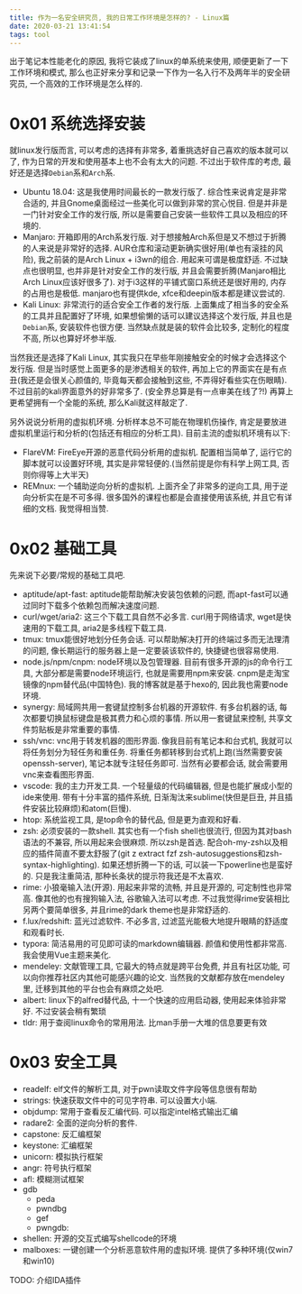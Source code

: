 ```yaml
---
title: 作为一名安全研究员, 我的日常工作环境是怎样的? - Linux篇
date: 2020-03-21 13:41:54
tags: tool
---
```


出于笔记本性能老化的原因, 我将它装成了linux的单系统来使用, 顺便更新了一下工作环境和模式, 那么也正好来分享和记录一下作为一名入行不及两年半的安全研究员, 一个高效的工作环境是怎么样的. 

# 0x01 系统选择安装

就linux发行版而言, 可以考虑的选择有非常多, 着重挑选好自己喜欢的版本就可以了, 作为日常的开发和使用基本上也不会有太大的问题. 不过出于软件库的考虑, 最好还是选择`Debian`系和`Arch`系. 

* Ubuntu 18.04: 这是我使用时间最长的一款发行版了. 综合性来说肯定是非常合适的, 并且Gnome桌面经过一些美化可以做到非常的赏心悦目. 但是并非是一门针对安全工作的发行版, 所以是需要自己安装一些软件工具以及相应的环境的.
* Manjaro: 开箱即用的Arch系发行版. 对于想接触Arch系但是又不想过于折腾的人来说是非常好的选择. AUR仓库和滚动更新确实很好用(单也有滚挂的风险), 我之前装的是Arch Linux + i3wn的组合. 用起来可谓是极度舒适. 不过缺点也很明显, 也并非是针对安全工作的发行版, 并且会需要折腾(Manjaro相比Arch Linux应该好很多了). 对于i3这样的平铺式窗口系统还是很好用的, 内存的占用也是极低. manjaro也有提供kde, xfce和deepin版本都是建议尝试的. 
* Kali Linux: 非常流行的适合安全工作者的发行版. 上面集成了相当多的安全系的工具并且配置好了环境, 如果想偷懒的话可以建议选择这个发行版, 并且也是`Debian`系, 安装软件也很方便. 当然缺点就是装的软件会比较多, 定制化的程度不高, 所以也算好坏参半版. 

当然我还是选择了Kali Linux, 其实我只在早些年刚接触安全的时候才会选择这个发行版. 但是当时感觉上面更多的是渗透相关的软件, 再加上它的界面实在是有点丑(我还是会很关心颜值的, 毕竟每天都会接触到这些, 不弄得好看些实在伤眼睛). 不过目前的kali界面意外的好非常多了. (安全界总算是有一点审美在线了?!) 再算上更希望拥有一个全能的系统, 那么Kali就这样敲定了.

另外说说分析用的虚拟机环境. 分析样本总不可能在物理机伤操作, 肯定是要放进虚拟机里运行和分析的(包括还有相应的分析工具). 目前主流的虚拟机环境有以下:

* FlareVM: FireEye开源的恶意代码分析用的虚拟机. 配置相当简单了, 运行它的脚本就可以设置好环境, 其实是非常轻便的.(当然前提是你有科学上网工具, 否则你得等上大半天)
* REMnux: 一个辅助逆向分析的虚拟机. 上面齐全了非常多的逆向工具, 用于逆向分析实在是不可多得. 很多国外的课程也都是会直接使用该系统, 并且它有详细的文档. 我觉得相当赞.

# 0x02 基础工具

先来说下必要/常规的基础工具吧. 

* aptitude/apt-fast: aptitude能帮助解决安装包依赖的问题, 而apt-fast可以通过同时下载多个依赖包而解决速度问题.
* curl/wget/aria2: 这三个下载工具自然不必多言. curl用于网络请求, wget是快速用的下载工具, aria2是多线程下载工具.
* tmux: tmux能很好地划分任务会话. 可以帮助解决打开的终端过多而无法理清的问题, 像长期运行的服务器上是一定要装该软件的, 快捷键也很容易使用.
* node.js/npm/cnpm: node环境以及包管理器. 目前有很多开源的js的命令行工具, 大部分都是需要node环境运行, 也就是需要用npm来安装. cnpm是走淘宝镜像的npm替代品(中国特色). 我的博客就是基于hexo的, 因此我也需要node环境.
* synergy: 局域网共用一套键鼠控制多台机器的开源软件. 有多台机器的话, 每次都要切换鼠标键盘是极其费力和心烦的事情. 所以用一套键鼠来控制, 共享文件剪贴板是非常重要的事情.
* ssh/vnc: vnc用于转发机器的图形界面. 像我目前有笔记本和台式机, 我就可以将任务划分为轻任务和重任务. 将重任务都转移到台式机上跑(当然需要安装openssh-server), 笔记本就专注轻任务即可. 当然有必要都会话, 就会需要用vnc来查看图形界面.
* vscode: 我的主力开发工具. 一个轻量级的代码编辑器, 但是也能扩展成小型的ide来使用. 带有十分丰富的插件系统, 日渐淘汰来sublime(快但是巨丑, 并且插件安装比较麻烦)和atom(巨慢). 
* htop: 系统监视工具, 是top命令的替代品, 但是更为直观和好看.
* zsh: 必须安装的一款shell. 其实也有一个fish shell也很流行, 但因为其对bash语法的不兼容, 所以用起来会很麻烦. 所以zsh是首选. 配合oh-my-zsh以及相应的插件简直不要太舒服了(git z extract fzf zsh-autosuggestions和zsh-syntax-highlighting). 如果还想折腾一下的话, 可以装一下powerline也是蛮好的. 只是我注重简洁, 那种长条状的提示符我还是不太喜欢. 
* rime: 小狼毫输入法(开源). 用起来非常的流畅, 并且是开源的, 可定制性也非常高. 像其他的也有搜狗输入法, 谷歌输入法可以考虑. 不过我觉得rime安装相比另两个要简单很多, 并且rime的dark theme也是非常舒适的.
* f.lux/redshift: 蓝光过滤软件. 不必多言, 过滤蓝光能极大地提升眼睛的舒适度和观看时长.
* typora: 简洁易用的可见即可读的markdown编辑器. 颜值和使用性都非常高. 我会使用Vue主题来美化.
* mendeley: 文献管理工具, 它最大的特点就是跨平台免费, 并且有社区功能, 可以向你推荐社区内其他可能感兴趣的论文. 当然我的文献都存放在mendeley里, 迁移到其他的平台也会有麻烦之处吧.
* albert: linux下的alfred替代品, 十一个快速的应用启动器, 使用起来体验非常好. 不过安装会稍有繁琐
* tldr: 用于查阅linux命令的常用用法. 比man手册一大堆的信息要更有效

# 0x03 安全工具

* readelf: elf文件的解析工具, 对于pwn读取文件字段等信息很有帮助
* strings: 快速获取文件中的可见字符串. 可以设置大小端.
* objdump: 常用于查看反汇编代码. 可以指定intel格式输出汇编
* radare2: 全面的逆向分析的套件. 
* capstone: 反汇编框架
* keystone: 汇编框架
* unicorn: 模拟执行框架
* angr: 符号执行框架
* afl: 模糊测试框架
* gdb
  * peda
  * pwndbg
  * gef
  * pwngdb: 
* shellen: 开源的交互式编写shellcode的环境
* malboxes: 一键创建一个分析恶意软件用的虚拟环境. 提供了多种环境(仅win7和win10)

TODO: 介绍IDA插件